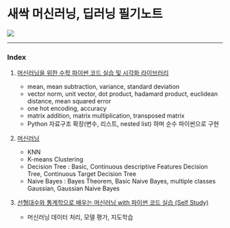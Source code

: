 # 새싹 머신러닝, 딥러닝 필기노트

![](https://stylecaster.com/wp-content/uploads/2014/10/dubudumo-notepads-amazon.png)

---

### Index

1. [머신러닝을 위한 수학 파이썬 코드 실습 및 시각화 라이브러리](https://github.com/seyeon-shijuan/sesac-machine-learning/tree/master/chap1_exercise_with_math)
	- mean, mean subtraction, variance, standard deviation
	- vector norm, unit vector, dot product, hadamard product, euclidean distance, mean squared error
	- one hot encoding, accuracy
	- matrix addition, matrix multiplication, transposed matrix
	- Python 자료구조 확장(변수, 리스트, nested list) 하며 순수 파이썬으로 구현

2. [머신러닝](https://github.com/seyeon-shijuan/sesac-machine-learning/tree/master/chap2_machiine_learning)
	- KNN
	- K-means Clustering
	- Decision Tree : Basic, Continuous descriptive Features Decision Tree, Continuous Target Decision Tree
	- Naive Bayes : Bayes Theorem, Basic Naive Bayes, multiple classes Gaussian, Gaussian Naive Bayes

3. [선형대수와 통계학으로 배우는 머신러닝 with 파이썬 코드 실습 (Self Study)](https://github.com/seyeon-shijuan/sesac-machine-learning/tree/master/%EC%84%A0%ED%98%95%EB%8C%80%EC%88%98%EC%99%80_%ED%86%B5%EA%B3%84%ED%95%99%EC%9C%BC%EB%A1%9C_%EB%B0%B0%EC%9A%B0%EB%8A%94_%EB%A8%B8%EC%8B%A0%EB%9F%AC%EB%8B%9D_with_%ED%8C%8C%EC%9D%B4%EC%8D%AC)
	- 머신러닝 데이터 처리, 모델 평가, 지도학습
 

